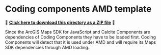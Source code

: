 # Coding components AMD template

📁 **[Click here to download this directory as a ZIP file](https://download-directory.github.io?url=https://github.com/Esri/jsapi-resources/tree/main/component-samples/coding-components/templates/cdn)** 📁

Since the ArcGIS Maps SDK for JavaScript and Calcite Components are dependencies of Coding Components they have to be loaded first. Coding Components will detect that it is used under AMD and will require its Maps SDK dependencies through AMD loading.
